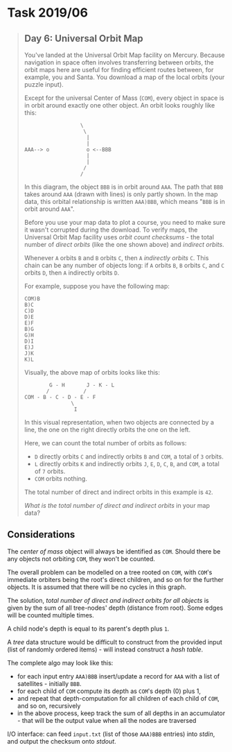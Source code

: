 # Task 2019/06

> ## Day 6: Universal Orbit Map
> 
> You've landed at the Universal Orbit Map facility on Mercury. Because navigation in space often involves transferring between orbits, the orbit maps here are useful for finding efficient routes between, for example, you and Santa. You download a map of the local orbits (your puzzle input).
> 
> Except for the universal Center of Mass (`COM`), every object in space is in orbit around exactly one other object. An orbit looks roughly like this:
> ```
>                   \
>                    \
>                     |
>                     |
> AAA--> o            o <--BBB
>                     |
>                     |
>                    /
>                   /
> ```
> In this diagram, the object `BBB` is in orbit around `AAA`. The path that `BBB` takes around `AAA` (drawn with lines) is only partly shown. In the map data, this orbital relationship is written `AAA)BBB`, which means "`BBB` is in orbit around `AAA`".
> 
> Before you use your map data to plot a course, you need to make sure it wasn't corrupted during the download. To verify maps, the Universal Orbit Map facility uses _orbit count checksums_ - the total number of _direct orbits_ (like the one shown above) and _indirect orbits_.
> 
> Whenever `A` orbits `B` and `B` orbits `C`, then `A` _indirectly orbits_ `C`. This chain can be any number of objects long: if `A` orbits `B`, `B` orbits `C`, and `C` orbits `D`, then `A` indirectly orbits `D`.
> 
> For example, suppose you have the following map:
> ```
> COM)B
> B)C
> C)D
> D)E
> E)F
> B)G
> G)H
> D)I
> E)J
> J)K
> K)L
> ```
> Visually, the above map of orbits looks like this:
> ```
>         G - H       J - K - L
>        /           /
> COM - B - C - D - E - F
>                \
>                 I
> ```
> In this visual representation, when two objects are connected by a line, the one on the right directly orbits the one on the left.
> 
> Here, we can count the total number of orbits as follows:
> 
> - `D` directly orbits `C` and indirectly orbits `B` and `COM`, a total of `3` orbits.
> - `L` directly orbits `K` and indirectly orbits `J`, `E`, `D`, `C`, `B`, and `COM`, a total of `7` orbits.
> - `COM` orbits nothing.
> 
> The total number of direct and indirect orbits in this example is `42`.
> 
> _What is the total number of direct and indirect orbits_ in your map data?

## Considerations

The _center of mass_ object will always be identified as `COM`. Should there be any objects not orbiting `COM`, they won't be counted.

The overall problem can be modelled on a tree rooted on `COM`, with `COM`'s immediate orbiters being the root's direct children, and so on for the further objects. It is assumed that there will be no cycles in this graph.

The solution, _total number of direct and indirect orbits for all objects_ is given by the sum of all tree-nodes' depth (distance from root). Some edges will be counted multiple times.

A child node's depth is equal to its parent's depth plus `1`.

A _tree_ data structure would be difficult to construct from the provided input (list of randomly ordered items) - will instead construct a _hash table_.

The complete algo may look like this:

- for each input entry `AAA)BBB` insert/update a record for `AAA` with a list of satellites - initially `BBB`.
- for each child of `COM` compute its depth as `COM`'s depth (0) plus 1,
- and repeat that depth-computation for all children of each child of `COM`, and so on, recursively
- in the above process, keep track the sum of all depths in an accumulator - that will be the output value when all the nodes are traversed

I/O interface: can feed `input.txt` (list of those `AAA)BBB` entries) into _stdin_, and output the checksum onto _stdout_.